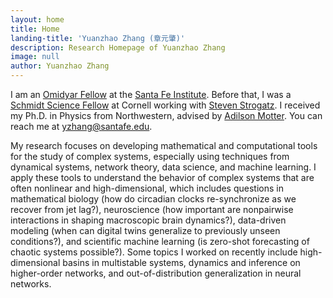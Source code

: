 ```yaml
---
layout: home
title: Home
landing-title: 'Yuanzhao Zhang (章元肇)'
description: Research Homepage of Yuanzhao Zhang
image: null
author: Yuanzhao Zhang
---
```


I am an [Omidyar Fellow](https://www.santafe.edu/research/fellowships/omidyar) at the [Santa Fe Institute](https://www.santafe.edu). Before that, I was a [Schmidt Science Fellow](https://schmidtsciencefellows.org) at Cornell working with [Steven Strogatz](http://www.stevenstrogatz.com). I received my Ph.D. in Physics from Northwestern, advised by [Adilson Motter](http://dyn.phys.northwestern.edu/). You can reach me at <yzhang@santafe.edu>.

My research focuses on developing mathematical and computational tools for the study of complex systems, especially using techniques from dynamical systems, network theory, data science, and machine learning. I apply these tools to understand the behavior of complex systems that are often nonlinear and high-dimensional, which includes questions in mathematical biology (how do circadian clocks re-synchronize as we recover from jet lag?), neuroscience (how important are nonpairwise interactions in shaping macroscopic brain dynamics?), data-driven modeling (when can digital twins generalize to previously unseen conditions?), and scientific machine learning (is zero-shot forecasting of chaotic systems possible?). Some topics I worked on recently include high-dimensional basins in multistable systems, dynamics and inference on higher-order networks, and out-of-distribution generalization in neural networks. 
